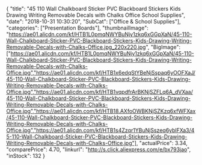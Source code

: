 {
	"title": "45 110 Wall Chalkboard Sticker PVC Blackboard Stickers Kids Drawing Writing Removable Decals with Chalks Office School Supplies",
	"date": "2018-10-31 10:30:20",
	"SubCat": ["Office & School Supplies"],
	"categories": ["Presentation Boards"],
	"thumbnailImage": "https://ae01.alicdn.com/kf/HTB1L0pmqNWYBuNjy1zkq6xGGpXaN/45-110-Wall-Chalkboard-Sticker-PVC-Blackboard-Stickers-Kids-Drawing-Writing-Removable-Decals-with-Chalks-Office.jpg_220x220.jpg",
	"BigImage": ["https://ae01.alicdn.com/kf/HTB1L0pmqNWYBuNjy1zkq6xGGpXaN/45-110-Wall-Chalkboard-Sticker-PVC-Blackboard-Stickers-Kids-Drawing-Writing-Removable-Decals-with-Chalks-Office.jpg","https://ae01.alicdn.com/kf/HTB1x6edqStYBeNjSspaq6yOOFXaJ/45-110-Wall-Chalkboard-Sticker-PVC-Blackboard-Stickers-Kids-Drawing-Writing-Removable-Decals-with-Chalks-Office.jpg","https://ae01.alicdn.com/kf/HTB1vqpdfrArBKNjSZFLq6A_dVXaa/45-110-Wall-Chalkboard-Sticker-PVC-Blackboard-Stickers-Kids-Drawing-Writing-Removable-Decals-with-Chalks-Office.jpg","https://ae01.alicdn.com/kf/HTB18.AXfoOWBKNjSZKzq6xfWFXax/45-110-Wall-Chalkboard-Sticker-PVC-Blackboard-Stickers-Kids-Drawing-Writing-Removable-Decals-with-Chalks-Office.jpg","https://ae01.alicdn.com/kf/HTB1s4Zzqr1YBuNjSszeq6yblFXa3/45-110-Wall-Chalkboard-Sticker-PVC-Blackboard-Stickers-Kids-Drawing-Writing-Removable-Decals-with-Chalks-Office.jpg"],
	"actualPrice": 3.34,
	"comparePrice": 4.70,
	"linkurl": "http://s.click.aliexpress.com/e/bx793jao",
	"inStock": 132
}
